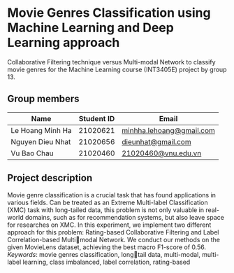 # Movie Genres Classification using Machine Learning and Deep Learning approach
Collaborative Filtering technique versus Multi-modal Network to classify movie genres for the Machine Learning course (INT3405E) project by group 13.

## Group members
| Name               | Student ID | Email               |
|--------------------|------------|---------------------|
| Le Hoang Minh Ha   | 21020621   | minhha.lehoang@gmail.com |
| Nguyen Dieu Nhat   | 21020656   | dieunhat@gmail.com |
| Vu Bao Chau        | 21020460   | 21020460@vnu.edu.vn |

## Project description
Movie genre classification is a crucial task that has found applications in various fields. Can be treated as an Extreme Multi-label Classification (XMC) task with long-tailed data, this problem is not only valuable in real-world domains, such as for recommendation systems, but also leave space for researches on XMC. In this experiment, we implement two different approach for this problem: Rating-based Collaborative Filtering and Label Correlation-based Multimodal Network. We conduct our methods on the given MovieLens dataset, achieving the best macro F1-score of 0.56.
_Keywords_: movie genres classification, longtail data, multi-modal, multi-label learning, class imbalanced, label correlation, rating-based
